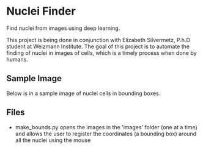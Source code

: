 # Nuclei Finder
Find nuclei from images using deep learning. 

This project is being done in conjunction with Elizabeth Silvermetz, P.h.D student at Weizmann Institute. 
The goal of this project is to automate the finding of nuclei in images of cells, which is a timely process when done by humans.

## Sample Image
Below is in a sample image of nuclei cells in bounding boxes.

## Files
- make_bounds.py opens the images in the 'images' folder (one at a time) and allows the user to register the coordinates (a bounding box) around all the nuclei using the mouse